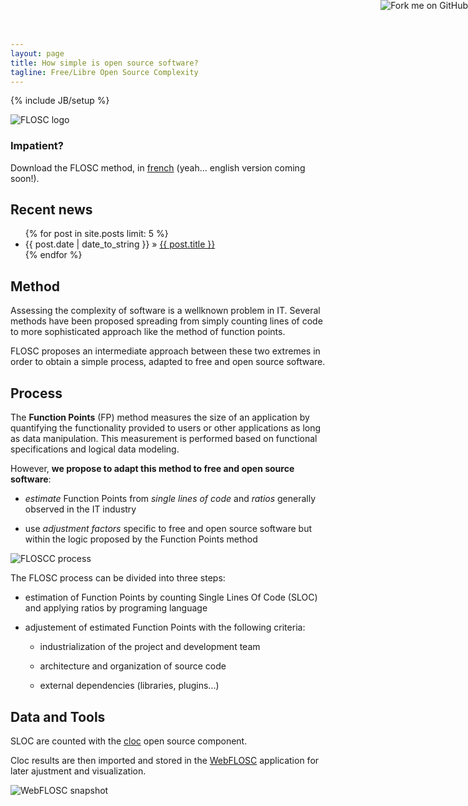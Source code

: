```yaml
---
layout: page
title: How simple is open source software?
tagline: Free/Libre Open Source Complexity
---
```

{% include JB/setup %}

![FLOSC logo](https://raw.github.com/drakkr/FLOSC/master/Method/fr/Images/flosc-logo-small.png)

<a href="https://github.com/drakkr/FLOSC/"><img style="position: absolute; top: 0; right: 0; border: 0;" src="https://s3.amazonaws.com/github/ribbons/forkme_right_gray_6d6d6d.png" alt="Fork me on GitHub"></a>

### Impatient?

Download the FLOSC method, in [french](flosc-1.1_fr.pdf) (yeah... english version coming soon!).
    
## Recent news

<ul class="posts">
  {% for post in site.posts limit: 5 %}
    <li><span>{{ post.date | date_to_string }}</span> &raquo; <a href="{{ BASE_PATH }}{{ post.url }}">{{ post.title }}</a></li>
  {% endfor %}
</ul>

## Method

Assessing the complexity of software is a wellknown problem in IT. Several methods have been proposed spreading from simply counting lines of code to more sophisticated approach like the method of function points.

FLOSC proposes an intermediate approach between these two extremes in order to obtain a simple process, adapted to free and open source software.

## Process

The __Function Points__ (FP) method measures the size of an application by quantifying the functionality provided to users or other applications as long as data manipulation. This measurement is performed based on functional specifications and logical data modeling.

However, __we propose to adapt this method to free and open source software__:

* _estimate_ Function Points from _single lines of code_ and _ratios_ generally observed in the IT industry

* use _adjustment factors_ specific to free and open source software but within the logic proposed by the Function Points method

![FLOSCC process](https://raw.github.com/drakkr/FLOSC/master/Method/en/Images/process_en.png)

The FLOSC process can be divided into three steps:

* estimation of Function Points by counting Single Lines Of Code (SLOC) and applying ratios by programing language

* adjustement of estimated Function Points with the following criteria:

    + industrialization of the project and development team

    + architecture and organization of source code

    + external dependencies (libraries, plugins...)

## Data and Tools

SLOC are counted with the [cloc](http://cloc.sourceforge.net) open source component.

Cloc results are then imported and stored in the [WebFLOSC]() application for later ajustment and visualization.

![WebFLOSC snapshot](https://raw.github.com/drakkr/FLOSC/master/Method/fr/Images/WebFLOSC-menu.png)